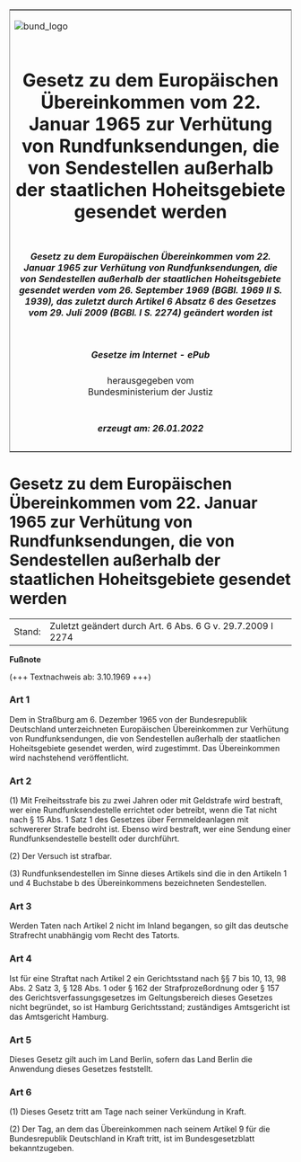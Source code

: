 <span id="DECKBLATT.html"></span>

<table border="0" frame="border" width="100%">

<tr valign="top">

<td align="left">

![bund\_logo](BfJ_2021_Web_de_de.gif)

</td>

<td align="right">

 

</td>

</tr>

<tr align="center" valign="middle">

<td colspan="2">

# Gesetz zu dem Europäischen Übereinkommen vom 22. Januar 1965 zur Verhütung von Rundfunksendungen, die von Sendestellen außerhalb der staatlichen Hoheitsgebiete gesendet werden

</td>

</tr>

<tr align="center" valign="middle">

<td colspan="2">

##### Gesetz zu dem Europäischen Übereinkommen vom 22. Januar 1965 zur Verhütung von Rundfunksendungen, die von Sendestellen außerhalb der staatlichen Hoheitsgebiete gesendet werden vom 26. September 1969 (BGBl. 1969 II S. 1939), das zuletzt durch Artikel 6 Absatz 6 des Gesetzes vom 29. Juli 2009 (BGBl. I S. 2274) geändert worden ist

</td>

</tr>

<tr align="center" valign="middle">

<td colspan="2">

  
  

##### Gesetze im Internet - ePub  
  
herausgegeben vom  
Bundesministerium der Justiz

</td>

</tr>

<tr align="center" valign="bottom">

<td colspan="2">

  
  

##### erzeugt am: 26.01.2022

</td>

</tr>

</table>

<span id="BJNR219390969.html"></span>

# Gesetz zu dem Europäischen Übereinkommen vom 22. Januar 1965 zur Verhütung von Rundfunksendungen, die von Sendestellen außerhalb der staatlichen Hoheitsgebiete gesendet werden

<div>

<div class="jnhtml">

|        |                                                            |
| ------ | ---------------------------------------------------------- |
| Stand: | Zuletzt geändert durch Art. 6 Abs. 6 G v. 29.7.2009 I 2274 |

</div>

</div>

<div>

  
**Fußnote**

<div class="jnhtml">

<div>

<div class="jurAbsatz">

(+++ Textnachweis ab: 3.10.1969 +++)

</div>

</div>

</div>

</div>

<span id="BJNR219390969BJNE000100314.html"></span>

### Art 1  

<div>

<div class="jnhtml">

<div>

<div class="jurAbsatz">

Dem in Straßburg am 6. Dezember 1965 von der Bundesrepublik Deutschland
unterzeichneten Europäischen Übereinkommen zur Verhütung von
Rundfunksendungen, die von Sendestellen außerhalb der staatlichen
Hoheitsgebiete gesendet werden, wird zugestimmt. Das Übereinkommen wird
nachstehend veröffentlicht.

</div>

</div>

</div>

</div>

<span id="BJNR219390969BJNE000200314.html"></span>

### Art 2  

<div>

<div class="jnhtml">

<div>

<div class="jurAbsatz">

(1) Mit Freiheitsstrafe bis zu zwei Jahren oder mit Geldstrafe wird
bestraft, wer eine Rundfunksendestelle errichtet oder betreibt, wenn die
Tat nicht nach § 15 Abs. 1 Satz 1 des Gesetzes über Fernmeldeanlagen mit
schwererer Strafe bedroht ist. Ebenso wird bestraft, wer eine Sendung
einer Rundfunksendestelle bestellt oder durchführt.

</div>

<div class="jurAbsatz">

(2) Der Versuch ist strafbar.

</div>

<div class="jurAbsatz">

(3) Rundfunksendestellen im Sinne dieses Artikels sind die in den
Artikeln 1 und 4 Buchstabe b des Übereinkommens bezeichneten
Sendestellen.

</div>

</div>

</div>

</div>

<span id="BJNR219390969BJNE000300314.html"></span>

### Art 3  

<div>

<div class="jnhtml">

<div>

<div class="jurAbsatz">

Werden Taten nach Artikel 2 nicht im Inland begangen, so gilt das
deutsche Strafrecht unabhängig vom Recht des Tatorts.

</div>

</div>

</div>

</div>

<span id="BJNR219390969BJNE000401308.html"></span>

### Art 4  

<div>

<div class="jnhtml">

<div>

<div class="jurAbsatz">

Ist für eine Straftat nach Artikel 2 ein Gerichtsstand nach §§ 7 bis 10,
13, 98 Abs. 2 Satz 3, § 128 Abs. 1 oder § 162 der Strafprozeßordnung
oder § 157 des Gerichtsverfassungsgesetzes im Geltungsbereich dieses
Gesetzes nicht begründet, so ist Hamburg Gerichtsstand; zuständiges
Amtsgericht ist das Amtsgericht Hamburg.

</div>

</div>

</div>

</div>

<span id="BJNR219390969BJNE000500314.html"></span>

### Art 5  

<div>

<div class="jnhtml">

<div>

<div class="jurAbsatz">

Dieses Gesetz gilt auch im Land Berlin, sofern das Land Berlin die
Anwendung dieses Gesetzes feststellt.

</div>

</div>

</div>

</div>

<span id="BJNR219390969BJNE000600314.html"></span>

### Art 6  

<div>

<div class="jnhtml">

<div>

<div class="jurAbsatz">

(1) Dieses Gesetz tritt am Tage nach seiner Verkündung in Kraft.

</div>

<div class="jurAbsatz">

(2) Der Tag, an dem das Übereinkommen nach seinem Artikel 9 für die
Bundesrepublik Deutschland in Kraft tritt, ist im Bundesgesetzblatt
bekanntzugeben.

</div>

</div>

</div>

</div>
